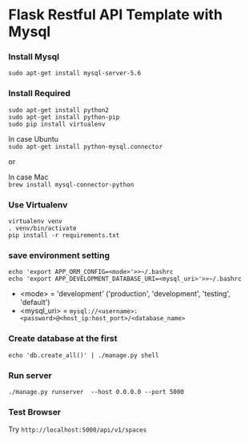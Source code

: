 # Flask Restful API Template with Mysql

### Install Mysql

`sudo apt-get install mysql-server-5.6`


### Install Required

```
sudo apt-get install python2
sudo apt-get install python-pip
sudo pip install virtualenv
```

In case Ubuntu  
`sudo apt-get install python-mysql.connector`

or 

In case Mac  
`brew install mysql-connector-python`


### Use Virtualenv

```
virtualenv venv
. venv/bin/activate
pip install -r requirements.txt
```


### save environment setting

```
echo 'export APP_ORM_CONFIG=<mode>'>>~/.bashrc
echo 'export APP_DEVELOPMENT_DATABASE_URI=<mysql_uri>'>>~/.bashrc
```
* \<mode\> = 'development' ('production', 'development', 'testing', 'default')
* \<mysql_uri\> = `mysql://<username>:<password>@<host_ip:host_port>/<database_name>`



### Create database at the first

`echo 'db.create_all()' | ./manage.py shell`


### Run server

`./manage.py runserver  --host 0.0.0.0 --port 5000`


### Test Browser

Try `http://localhost:5000/api/v1/spaces`
